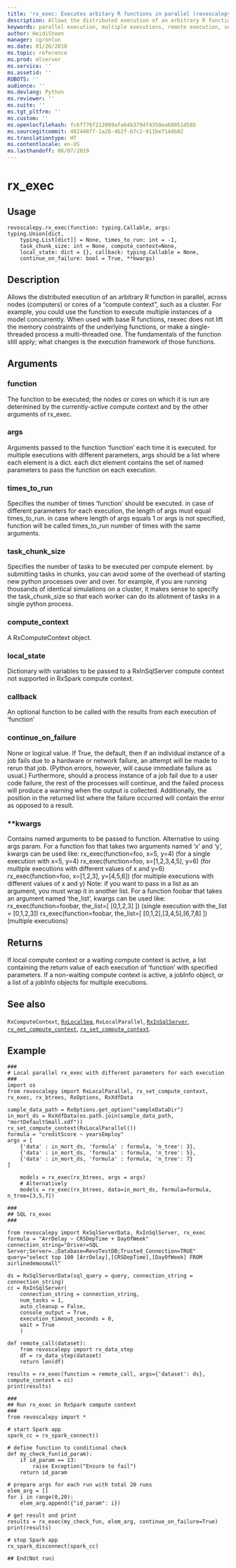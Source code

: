 ```yaml
---
title: 'rx_exec: Executes arbitary R functions in parallel (revoscalepy)'
description: Allows the distributed execution of an arbitrary R function in parallel, across nodes (computers) or cores of a “compute context”, such as a cluster. For example, you could use the function to execute multiple instances of a model concurrently. When used with base R functions, rxexec does not lift the memory constraints of the underlying functions, or make a single-threaded process a multi-threaded one. The fundamentals of the function still apply; what changes is the execution framework of those functions.
keywords: parallel execution, multiple executions, remote execution, sql
author: HeidiSteen
manager: cgronlun
ms.date: 01/26/2018
ms.topic: reference
ms.prod: mlserver
ms.service: ''
ms.assetid: ''
ROBOTS: ''
audience: ''
ms.devlang: Python
ms.reviewer: ''
ms.suite: ''
ms.tgt_pltfrm: ''
ms.custom: ''
ms.openlocfilehash: fc6f776f212099afa64b379df4350ea68051d58b
ms.sourcegitcommit: 482448f7-1a28-4b2f-b7c2-911be7144b02
ms.translationtype: HT
ms.contentlocale: en-US
ms.lasthandoff: 06/07/2019
---
```

# <a name="rxexec"></a>rx_exec


 


## <a name="usage"></a>Usage



```
revoscalepy.rx_exec(function: typing.Callable, args: typing.Union[dict,
    typing.List[dict]] = None, times_to_run: int = -1,
    task_chunk_size: int = None, compute_context=None,
    local_state: dict = {}, callback: typing.Callable = None,
    continue_on_failure: bool = True, **kwargs)
```





## <a name="description"></a>Description

Allows the distributed execution of an arbitrary R function in parallel, across nodes (computers) or cores of a “compute context”, such as a cluster. For example, you could use the function to execute multiple instances of a model concurrently. When used with base R functions, rxexec does not lift the memory constraints of the underlying functions, or make a single-threaded process a multi-threaded one. The fundamentals of the function still apply; what changes is the execution framework of those functions.


## <a name="arguments"></a>Arguments


### <a name="function"></a>function

The function to be executed; the nodes or cores on which it is run are determined by the currently-active compute context and by the other arguments of rx_exec.


### <a name="args"></a>args

Arguments passed to the function ‘function’ each time it is executed.
for multiple executions with different parameters, args should be a list where each element is a dict.
each dict element contains the set of named parameters to pass the function on each execution.


### <a name="timestorun"></a>times_to_run

Specifies the number of times ‘function’ should be executed. in case of different parameters for each execution, the length of args must equal times_to_run. in case where length of args equals 1 or args is not specified, function will be called times_to_run number of times with the same arguments.


### <a name="taskchunksize"></a>task_chunk_size

Specifies the number of tasks to be executed per compute element. by submitting tasks in chunks, you can avoid some of the overhead of starting new python processes over and over. for example, if you are running thousands of identical simulations on a cluster, it makes sense to specify the task_chunk_size so that each worker can do its allotment of tasks in a single python process.


### <a name="computecontext"></a>compute_context

A RxComputeContext object.


### <a name="localstate"></a>local_state

Dictionary with variables to be passed to a RxInSqlServer compute context not supported in RxSpark compute context.


### <a name="callback"></a>callback

An optional function to be called with the results from each execution of ‘function’


### <a name="continueonfailure"></a>continue_on_failure

None or logical value. If True, the default, then if an individual instance of a job fails due to a hardware or network failure, an attempt will be made to rerun that job. (Python errors, however, will cause immediate failure as usual.) Furthermore, should a process instance of a job fail due to a user code failure, the rest of the processes will continue, and the failed process will produce a warning when the output is collected.
Additionally, the position in the returned list where the failure occurred will contain the error as opposed to a result.


### <a name="kwargs"></a>**kwargs

Contains named arguments to be passed to function. Alternative to using args param.
For a function foo that takes two arguments named ‘x’ and ‘y’, kwargs can be used like: rx_exec(function=foo, x=5, y=4) (for a single execution with x=5, y=4) rx_exec(function=foo, x=[1,2,3,4,5], y=6) (for multiple executions with different values of x and y=6) rx_exec(function=foo, x=[1,2,3], y=[4,5,6]) (for multiple executions with different values of x and y) Note: if you want to pass in a list as an argument, you must wrap it in another list. For a function foobar that takes an argument named ‘the_list’, kwargs can be used like: rx_exec(function=foobar, the_list=[ [0,1,2,3] ]) (single execution with the_list = [0,1,2,3]) rx_exec(function=foobar, the_list=[ [0,1,2],[3,4,5],[6,7,8] ]) (multiple executions)


## <a name="returns"></a>Returns

If local compute context or a waiting compute context is active, a list containing the return value of each execution of ‘function’ with specified parameters. If a non-waiting compute context is active, a jobInfo object, or a list of a jobInfo objects for multiple executions.


## <a name="see-also"></a>See also

`RxComputeContext`, [`RxLocalSeq`](RxLocalSeq.md), `RxLocalParallel`, [`RxInSqlServer`](RxInSqlServer.md), [`rx_get_compute_context`](rx-get-compute-context.md), [`rx_set_compute_context`](rx-set-compute-context.md).


## <a name="example"></a>Example



```
###
# Local parallel rx_exec with different parameters for each execution
###
import os
from revoscalepy import RxLocalParallel, rx_set_compute_context, rx_exec, rx_btrees, RxOptions, RxXdfData

sample_data_path = RxOptions.get_option("sampleDataDir")
in_mort_ds = RxXdfData(os.path.join(sample_data_path, "mortDefaultSmall.xdf"))
rx_set_compute_context(RxLocalParallel())
formula = "creditScore ~ yearsEmploy"
args = [
    {'data' : in_mort_ds, 'formula' : formula, 'n_tree': 3},
    {'data' : in_mort_ds, 'formula' : formula, 'n_tree': 5},
    {'data' : in_mort_ds, 'formula' : formula, 'n_tree': 7}
]

    models = rx_exec(rx_btrees, args = args)
    # Alternatively
    models = rx_exec(rx_btrees, data=in_mort_ds, formula=formula, n_tree=[3,5,7])

###
## SQL rx_exec
###

from revoscalepy import RxSqlServerData, RxInSqlServer, rx_exec
formula = "ArrDelay ~ CRSDepTime + DayOfWeek"
connection_string="Driver=SQL Server;Server=.;Database=RevoTestDB;Trusted_Connection=TRUE"
query="select top 100 [ArrDelay],[CRSDepTime],[DayOfWeek] FROM airlinedemosmall"

ds = RxSqlServerData(sql_query = query, connection_string = connection_string)
cc = RxInSqlServer(
    connection_string = connection_string,
    num_tasks = 1,
    auto_cleanup = False,
    console_output = True,
    execution_timeout_seconds = 0,
    wait = True
    )

def remote_call(dataset):
    from revoscalepy import rx_data_step
    df = rx_data_step(dataset)
    return len(df)

results = rx_exec(function = remote_call, args={'dataset': ds}, compute_context = cc)
print(results)

###
## Run rx_exec in RxSpark compute context
###
from revoscalepy import *

# start Spark app
spark_cc = rx_spark_connect()

# define function to conditional check
def my_check_fun(id_param):
    if id_param == 13:
        raise Exception("Ensure to fail")
    return id_param

# prepare args for each run with total 20 runs
elem_arg = []
for i in range(0,20):
    elem_arg.append({"id_param": i})

# get result and print
results = rx_exec(my_check_fun, elem_arg, continue_on_failure=True)
print(results)

# stop Spark app
rx_spark_disconnect(spark_cc)

## End(Not run)
```

